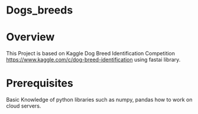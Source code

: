 # Dogs_breeds
# Overview 
This Project is based on  Kaggle Dog Breed Identification Competition https://www.kaggle.com/c/dog-breed-identification using fastai library.
# Prerequisites
Basic Knowledge of python libraries such as numpy, pandas how to work on cloud servers.


